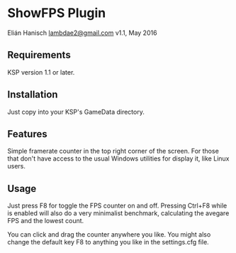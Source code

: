 ShowFPS Plugin
==============
Elián Hanisch <lambdae2@gmail.com>
v1.1, May 2016


Requirements
------------

KSP version 1.1 or later.


Installation
------------

Just copy into your KSP's GameData directory.

Features
--------

Simple framerate counter in the top right corner of the screen. For those that 
don't have access to the usual Windows utilities for display it, like Linux users.

Usage
-----

Just press F8 for toggle the FPS counter on and off. Pressing Ctrl+F8
while is enabled will also do a very minimalist benchmark, calculating the 
avegare FPS and the lowest count.

You can click and drag the counter anywhere you like. You might also change
the default key F8 to anything you like in the settings.cfg file.

